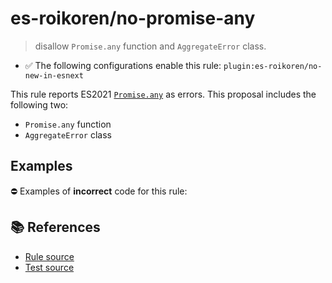 # es-roikoren/no-promise-any
> disallow `Promise.any` function and `AggregateError` class.

- ✅ The following configurations enable this rule: `plugin:es-roikoren/no-new-in-esnext`

This rule reports ES2021 [`Promise.any`](https://github.com/tc39/proposal-promise-any) as errors.
This proposal includes the following two:

- `Promise.any` function
- `AggregateError` class

## Examples

⛔ Examples of **incorrect** code for this rule:

<eslint-playground type="bad" code="/*eslint es-roikoren/no-promise-any: error */
const p = Promise.any(promises).catch(error =&gt; {
    if (error instanceof AggregateError) {
        // Do something.
    }
})
" />

## 📚 References

- [Rule source](https://github.com/roikoren755/eslint-plugin-es/blob/v0.0.0/src/rules/no-promise-any.ts)
- [Test source](https://github.com/roikoren755/eslint-plugin-es/blob/v0.0.0/tests/src/rules/no-promise-any.ts)
